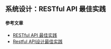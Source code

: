 ## 系统设计：RESTful API 最佳实践



#### 参考文章

- [RESTful API 最佳实践](https://www.ruanyifeng.com/blog/2018/10/restful-api-best-practices.html)
- [Restful API设计最佳实践](http://kaelzhang81.github.io/2019/05/24/Restful-API%E8%AE%BE%E8%AE%A1%E6%9C%80%E4%BD%B3%E5%AE%9E%E8%B7%B5/)

